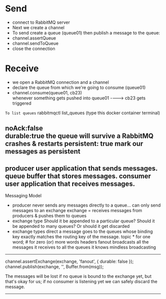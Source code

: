 # Send
- connect to RabbitMQ server
- Next we create a channel
- To send
    create a queue (queue01)
    then publish a message to the queue:
- channel.assertQueue
- channel.sendToQueue
- close the connection

# Receive
- we open a RabbitMQ connection and a channel
- declare the queue from which we're going to consume (queue01)
- channel.consume(queue01, cb23)     
    whenever something gets pushed into queue01 ----> cb23 gets triggered

`To list queues`
rabbitmqctl list_queues     (type this docker container terminal)

noAck:false                 
durable:true                the queue will survive a RabbitMQ crashes & restarts
persistent: true            mark our messages as persistent 
-------------------------------------------------------------------------------------------------

producer                        user application that sends messages.
queue                           buffer that stores messages.
consumer                        user application that receives messages.
-------------------------------------------------------------------------------------------------

Messaging Model
- producer never sends any messages directly to a queue... can only send messages to an exchange
    exchange = receives messages from producers & pushes them to queues
- exchange type
    Should it be appended to a particular queue? 
    Should it be appended to many queues? 
    Or should it get discarded
- exchange types
    direct          a message goes to the queues whose binding key 
                    exactly matches the routing key of the message.
    topic           * for one word; # for zero (or) more words
    headers
    fanout          broadcasts all the messages it receives to all the queues it knows
                    mindless broadcasting
-------------------------------------------------------------------------------------------------

channel.assertExchange(exchange, 'fanout', { durable: false });
channel.publish(exchange, '', Buffer.from(msg));

The messages will be lost if no queue is bound to the exchange yet, but that's okay for us; 
if no consumer is listening yet we can safely discard the message.


-------------------------------------------------------------------------------------------------